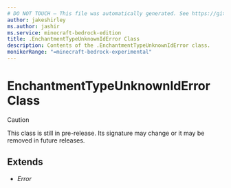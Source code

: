 ```yaml
---
# DO NOT TOUCH — This file was automatically generated. See https://github.com/mojang/minecraftapidocsgenerator to modify descriptions, examples, etc.
author: jakeshirley
ms.author: jashir
ms.service: minecraft-bedrock-edition
title: .EnchantmentTypeUnknownIdError Class
description: Contents of the .EnchantmentTypeUnknownIdError class.
monikerRange: "=minecraft-bedrock-experimental"
---
```

# EnchantmentTypeUnknownIdError Class

> [!CAUTION]
> This class is still in pre-release.  Its signature may change or it may be removed in future releases.

## Extends
- *Error*
